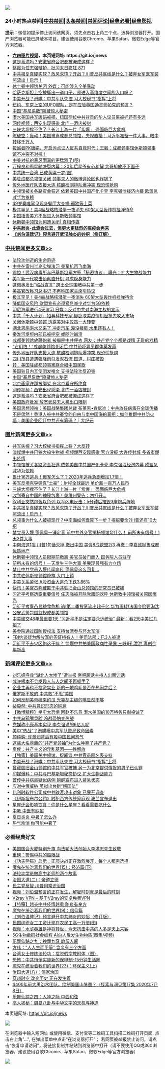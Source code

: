![](https://raw.githubusercontent.com/fqnews/bnews/master/64photo/fqnews-qr.jpg)

<div id="tt">
<h3>24小时热点禁闻|<a href="#%E4%B8%AD%E5%85%B1%E7%A6%81%E9%97%BB%E6%9B%B4%E5%A4%9A%E6%96%87%E7%AB%A0">中共禁闻</a>|<a href="#%E5%9B%BE%E7%89%87%E6%96%B0%E9%97%BB%E6%9B%B4%E5%A4%9A%E6%96%87%E7%AB%A0">头条禁闻</a>|<a href="#%E6%96%B0%E9%97%BB%E8%AF%84%E8%AE%BA%E6%9B%B4%E5%A4%9A%E6%96%87%E7%AB%A0">禁闻评论|<a href="#%E5%BF%85%E7%9C%8B%E7%BB%8F%E5%85%B8%E5%A5%BD%E6%96%87">经典必看|<a href="https://gitlab.com/zh99/dong/-/blob/master/README.md#%E7%9C%9F%E7%9B%B8%E8%A7%86%E9%A2%91">经典影视</a></h3>
<div><b>提示：</b>微信如提示停止访问该网页，须先点击右上角三个点，选择浏览器打开。国产浏览器可能已屏蔽本项目，建议使用谷歌Chrome、苹果Safari、微软Edge等官方浏览器。</div>
<ul>
<li><b><a href="http://d1.bdrive.tk/64.mp4" target="_blank">六四图片视频</a>，本页短网址: https://git.io/jnews</b></li>
<li><a href="/cbnews/20200726/1366360.md">这是蓄洪吗？安徽省府合肥都被淹成这样了</a></li>
<li><a href="/bannedvideo/20200725/1366317.md">蔡霞为任志强辩护，批习末日疯狂 871</a></li>
<li><a href="/topimagenews/20200725/1366320.md">中共报复真硬实软？放风求饶？开战？川普反共底线是什么？被弃女军医军装照流出！启示！</a></li>
<li><a href="/cnnews/20200726/1366421.md">休士顿中领馆关闭 外媒：可能涉入全美暴动</a></li>
<li><a href="/comments/20200726/1366384.md">哈萨克斯坦上空被撕出一道口子，是进入高维度空间的入口吗？</a></li>
<li><a href="/comments/20200726/1366436.md">中美开战？港媒：中共军队失控 习大校秘书“指挥”上将</a></li>
<li><a href="/comments/20200726/1366354.md">纽约、东京上空的UFO舰队，是在应验英国通灵师帕克的预言？</a></li>
<li><a href="/cbnews/20200726/1366348.md">中国“基尼系数”隐藏惊人秘密</a></li>
<li><a href="/baitai/20200726/1366387.md">潜水美国共军唐娟被捕，纽国两位中共背景的华人议员离被抓还有多远</a></li>
<li><a href="/cbnews/20200726/1366364.md">网传视频：西安出现感染 北门一酒店被封</a></li>
<li><a href="/topimagenews/20200726/1366502.md">三峡大坝撑不住了？长江上游一片「紫爆」 恐面临巨大危机</a></li>
<li><a href="/bannedvideo/20200726/1366372.md">陈破空：轰动！美国撤离成都总领馆，央视直播！习近平准备一件大事，暗中转移千万人</a></li>
<li><a href="/bannedvideo/20200726/1366474.md">投诚者PK唐娟，开启污点证人反共自救时代；王毅：成都领事馆休斯顿领事馆不冲突不对抗！</a></li>
<li><a href="/comments/20200726/1366397.md">中美对抗的暴风雨真的更猛烈了(图)</a></li>
<li><a href="/yule/20200726/1366363.md">万梓良和周星驰决裂内幕：20年后星爷有心和解 大哥却放不下面子</a></li>
<li><a href="/comments/20200726/1366410.md">中共统一台湾 已成黄粱一梦(图)</a></li>
<li><a href="/comments/20200726/1366418.md">美驻成都总领馆关闭 领事夫人的微博评论区也炸锅了</a></li>
<li><a href="/cbnews/20200726/1366406.md">传外地医疗队支援大连 核酸检测排队爆冲突 现恐慌抢购</a></li>
<li><a href="/topimagenews/20200726/1366505.md">中领馆被关各路资金狂逃 依赖美国中共国产化卡壳 李克强泄经济内幕 欧盟急减华为依赖</a></li>
<li><a href="/yule/20200726/1366422.md">49岁窦唯罕见现身餐厅大变样 孤独等上菜</a></li>
<li><a href="/cbnews/20200726/1366515.md">极其罕见！美4艘战略核潜艇一夜消失 60架大型轰炸机挂弹待命 </a></li>
<li><a href="/headline/20200726/1366344.md">中国指责美方不当进入休斯敦领事馆</a></li>
<li><a href="/bannedvideo/20200726/1366379.md">休斯顿中领馆为何遭关闭| 真相传媒</a></li>
<li><b><a href="/comments/20200211/1275071.md" target="_blank">中共肺炎-此波会过去，但更大更猛烈的瘟疫会再来</a></b></li>
<li><b><a href="/comments/20200207/1272816.md" target="_blank">《刘伯温碑记》预言避开武汉肺炎的妙招（修订版）</a></b></li>
</ul>
</div>

<div class="catlist">
<h3><a href="/cbnews/" target="_blank">中共禁闻</a><span><a href="/cbnews/" target="_blank" rel="nofollow">更多文章>></a></span></h3>
<ul>
<li><a href="/cbnews/20200726/1366493.md" target="_blank">法轮功创造的生命奇迹</a></li>
<li><a href="/cbnews/20200726/1366520.md" target="_blank">中共在雷州半岛实弹演习 美军机再飞南海</a></li>
<li><a href="/cbnews/20200726/1366519.md" target="_blank">震惊！武汉病毒所与巴基斯坦军方签「秘密协议」 曝光：扩大生物战能力</a></li>
<li><a href="/cbnews/20200726/1366518.md" target="_blank">美军新一代攻击侦察直升机 寻求隐身能力</a></li>
<li><a href="/cbnews/20200726/1366517.md" target="_blank">蓬佩奥发出“临战宣言” 跨出全球围堵中共第一步</a></li>
<li><a href="/cbnews/20200726/1366516.md" target="_blank">美高官改称习总书记 不再称国家主席引热议</a></li>
<li><a href="/cbnews/20200726/1366515.md" target="_blank">极其罕见！美4艘战略核潜艇一夜消失 60架大型轰炸机挂弹待命</a></li>
<li><a href="/cbnews/20200726/1366514.md" target="_blank">降低国安风险 欧盟宣布必须紧急减少对华为5G依赖</a></li>
<li><a href="/cbnews/20200726/1366513.md" target="_blank">印尼海军进行4天演习 日媒：反对中共对南海主权的宣示</a></li>
<li><a href="/cbnews/20200726/1366512.md" target="_blank">中共「千人计划」招募科技专家 疑窃取美疫情机密抢先攻入市场</a></li>
<li><a href="/cbnews/20200726/1366511.md" target="_blank">关闭休斯顿中领馆 透露美对中政策一大转变</a></li>
<li><a href="/cbnews/20200726/1366510.md" target="_blank">湖北恩施洪水又来了 冲走汽车 淹没楼房 水里还有人！</a></li>
<li><a href="/cbnews/20200726/1366509.md" target="_blank">秦淮河堤坝内部已被挖空 或随时崩溃</a></li>
<li><a href="/cbnews/20200726/1366508.md" target="_blank">成都美领馆放鞭炮者 被揭是中共便衣 网友：共产党个个都是戏精 无耻的戏精</a></li>
<li><a href="/cbnews/20200726/1366507.md" target="_blank">“它们怕！”成都美领馆关闭后 中共恐吓异见群体莫发声</a></li>
<li><a href="/cbnews/20200726/1366406.md" target="_blank">传外地医疗队支援大连 核酸检测排队爆冲突 现恐慌抢购</a></li>
<li><a href="/cbnews/20200726/1366405.md" target="_blank">四川茂县遭遇强降雨引发泥石流 国道、村庄被毁</a></li>
<li><a href="/cbnews/20200726/1366401.md" target="_blank">转：美国驻成都领事家庭合唱中国民歌</a></li>
<li><a href="/cbnews/20200726/1366262.md" target="_blank">美国驻日内瓦使团发推文 支持法轮功反迫害</a></li>
<li><a href="/cbnews/20200726/1366348.md" target="_blank">中国“基尼系数”隐藏惊人秘密</a></li>
<li><a href="/cbnews/20200726/1366388.md" target="_blank">北京画家许那被绑架 在北京看守所绝食</a></li>
<li><a href="/cbnews/20200726/1366364.md" target="_blank">网传视频：西安出现感染 北门一酒店被封</a></li>
<li><a href="/cbnews/20200726/1366360.md" target="_blank">这是蓄洪吗？安徽省府合肥都被淹成这样了</a></li>
<li><a href="/cbnews/20200726/1366350.md" target="_blank">美国政府批准 放宽武装无人机出口限制</a></li>
<li><a href="/cbnews/20200725/1366265.md" target="_blank">美国思想领袖：美国战略集团总裁 布莱恩•肯尼迪：中共放任病毒在全球传播不是偶然！香港人被中共蚕食的自由与南中国海的真相；如何推翻中共防火墙；美国企业回迁中共还有筹码？ |  大纪元</a></li>

</ul>
</div>
<div class="catlist">
<h3><a href="/topimagenews/" target="_blank">图片新闻</a><span><a href="/topimagenews/" target="_blank" rel="nofollow">更多文章>></a></span></h3>
<ul>
<li><a href="/topimagenews/20200726/1366644.md" target="_blank">共军失控？习大校秘书指挥上将？大反转</a></li>
<li><a href="/topimagenews/20200726/1366506.md" target="_blank">澳媒爆中共巴铁大搞生物战 视频爆西安现感染 官方没报 大连传封城 多省市爆出疫情</a></li>
<li><a href="/topimagenews/20200726/1366505.md" target="_blank">中领馆被关各路资金狂逃 依赖美国中共国产化卡壳 李克强泄经济内幕 欧盟急减华为依赖</a></li>
<li><a href="/topimagenews/20200726/1366504.md" target="_blank">累计16万逃兵！俄军怎么了？2020年逃兵急剧增加1.7倍！</a></li>
<li><a href="/topimagenews/20200726/1366503.md" target="_blank">美军反坦克导弹真&#8221;土豪&#8221;：射程全球最远 单价超一百万人民币</a></li>
<li><a href="/topimagenews/20200726/1366502.md" target="_blank">三峡大坝撑不住了？长江上游一片「紫爆」 恐面临巨大危机</a></li>
<li><a href="/topimagenews/20200726/1366501.md" target="_blank">收到寄自中国的神秘包裹！美维州警告：勿打开&#8230;</a></li>
<li><a href="/topimagenews/20200726/1366500.md" target="_blank">叙利亚突然炮轰以色列 以军闪电反击：5分钟后摧毁3座炮兵阵地</a></li>
<li><a href="/topimagenews/20200725/1366320.md" target="_blank">中共报复真硬实软？放风求饶？开战？川普反共底线是什么？被弃女军医军装照流出！启示！</a></li>
<li><a href="/topimagenews/20200725/1366305.md" target="_blank">总领事为​​​什么人被抓现行？中南海如何盘算下一步？招招要命?川普还有10大招</a></li>
<li><a href="/topimagenews/20200725/1366252.md" target="_blank">禁党员入境 蓬佩奥一锤定音 前中共外交官揭秘领馆烧什么！ 前所未有信号！1天3件大事</a></li>
<li><a href="/topimagenews/20200725/1366241.md" target="_blank">中南海这1招 川普1句话灭掉 撤出中国 美资8成欧盟2/3 再撤！李嘉诚抛售成都优质地产</a></li>
<li><a href="/topimagenews/20200725/1366080.md" target="_blank">休斯顿中领馆人员限期前撤离 美官员破门而入 国务院人员驻守</a></li>
<li><a href="/topimagenews/20200725/1366045.md" target="_blank">前所未有的信号！一天发生三件大事 美展现最强有力立场</a></li>
<li><a href="/topimagenews/20200725/1366028.md" target="_blank">禁止中共党员入境传闻疯传 蓬佩奥这么回复&#8230;</a></li>
<li><a href="/topimagenews/20200725/1365910.md" target="_blank">中共驻休斯顿领馆降旗 大门上锁</a></li>
<li><a href="/topimagenews/20200725/1365903.md" target="_blank">中美关系紧张 A股资金大逃杀下跌3.86%</a></li>
<li><a href="/topimagenews/20200725/1365879.md" target="_blank">快讯！美官员称藏匿于中共驻旧金山总领馆的研究员已被捕</a></li>
<li><a href="/topimagenews/20200724/1365853.md" target="_blank">习近平考察透露重要信号 任志强被开除党籍网欢呼 休斯敦中领馆被关原因曝光</a></li>
<li><a href="/topimagenews/20200724/1365801.md" target="_blank">习近平考察凸显粮食危机 逃!第二季投资流出超千亿 华为噩耗!法国变脸要淘汰</a></li>
<li><a href="/topimagenews/20200724/1365769.md" target="_blank">公安武警包围监视成都美领馆</a></li>
<li><a href="/topimagenews/20200724/1365745.md" target="_blank">中美建交48年最重要1天 “习近平不是注定要永远统治” 最新：看2天中美过几招了</a></li>
<li><a href="/topimagenews/20200724/1365434.md" target="_blank">美参院通过国防授权法 支持台湾参与环太军演</a></li>
<li><a href="/topimagenews/20200724/1365420.md" target="_blank">FBI约谈疑为解放军的签证持有人！美司法部：已3人被逮</a></li>
<li><a href="/topimagenews/20200723/1365348.md" target="_blank">习近平不去灾区跑这干嘛？ 惊爆中共拍美国政商性录像 三峡8孔泄洪 再创今年新高</a></li>

</ul>
</div>
<div class="catlist">
<h3><a href="/comments/" target="_blank">新闻评论</a><span><a href="/comments/" target="_blank" rel="nofollow">更多文章>></a></span></h3>
<ul>
<li><a href="/comments/20200726/1366626.md" target="_blank">刘乐妍呼救“湖北人太惨了”遭举报  帝吧超话主持人出面训话</a></li>
<li><a href="/comments/20200726/1366562.md" target="_blank">或许根本不会发现人与人之间不再握手了</a></li>
<li><a href="/comments/20200726/1366561.md" target="_blank">企业主再也不投资实业 新的一地鸡毛是否在热闹之后？</a></li>
<li><a href="/comments/20200726/1366560.md" target="_blank">俄罗斯不敢的 中共敢“不甩”美国</a></li>
<li><a href="/comments/20200726/1366559.md" target="_blank">如何反制美帝砸来的瓜 光靠胡主编的嘴显然不够</a></li>
<li><a href="/comments/20200726/1366558.md" target="_blank">裴毅然: 中共意识形态的尴尬</a></li>
<li><a href="/comments/20200726/1366557.md" target="_blank">【微博精粹】坐牢太恐惧 回赵不乐意 潜水美国的10万特务只剩投诚了</a></li>
<li><a href="/comments/20200726/1366556.md" target="_blank">中共乌鸦嘴灵验 冷战恐怕变热战</a></li>
<li><a href="/comments/20200726/1366555.md" target="_blank">党媒称小康基本实现 李克强说的6亿人呢</a></li>
<li><a href="/comments/20200726/1366554.md" target="_blank">美中“热战”？港媒曝中共军队败局致命因素</a></li>
<li><a href="/comments/20200726/1366553.md" target="_blank">颜纯鈎: 许章润背后有股中国民间怨气</a></li>
<li><a href="/comments/20200726/1366552.md" target="_blank">这些大名鼎鼎的“共产党领袖”为什么唾弃了共产党？</a></li>
<li><a href="/comments/20200726/1366551.md" target="_blank">夏侯：共产主义的淫乱基因——性解放</a></li>
<li><a href="/comments/20200726/1366437.md" target="_blank">【独家】美国关中领馆、捉间谍 中共官员匿名表支持</a></li>
<li><a href="/comments/20200726/1366436.md" target="_blank">中美开战？港媒：中共军队失控 习大校秘书“指挥”上将</a></li>
<li><a href="/comments/20200726/1366435.md" target="_blank">曾藏匿旧金山领馆的中共军官被捕 另一为北京提供情报的男子已认罪</a></li>
<li><a href="/comments/20200726/1366434.md" target="_blank">印媒爆料：中共与巴基斯坦秘签协议 扩大生物战能力</a></li>
<li><a href="/comments/20200726/1366433.md" target="_blank">首传中共病毒疑似病例 朝鲜宣布进入紧急状态</a></li>
<li><a href="/comments/20200726/1366432.md" target="_blank">应对中俄威胁  英拟出台新“叛国法”</a></li>
<li><a href="/comments/20200726/1366431.md" target="_blank">比利时软件公司成中共骇客攻击对象 已展开调查</a></li>
<li><a href="/comments/20200726/1366430.md" target="_blank">《伊斯坦布尔公约》触犯西方传统家庭观  波兰宣布退出</a></li>
<li><a href="/comments/20200726/1366429.md" target="_blank">星座还会影响饮食！你是什么星座？看看需要吃什么</a></li>
<li><a href="/comments/20200726/1366428.md" target="_blank">中暑 中医有妙招</a></li>
<li><a href="/comments/20200726/1366427.md" target="_blank">夏日炎炎  中暑了怎么办</a></li>
<li><a href="/comments/20200726/1366426.md" target="_blank">热气难消 你可能中暑了</a></li>

</ul>
</div>

<div class="catlist">
<h3>必看经典好文</h3>
<ul>
<li><a href="/comments/20200516/1329276.md" target="_blank">美国国会大厦特别升旗 向法轮大法创始人李洪志先生致敬</a></li>
<li><a href="/comments/20200717/1362287.md" target="_blank">重磅：警惕中共的超限战</a></li>
<li><a href="/comments/20200308/1290182.md" target="_blank">《功夫熊猫》启示：正邪决战正在激烈展开，每个人都需选择</a></li>
<li><a href="/topimagenews/20180610/955499.md" target="_blank">魔鬼在统治着我们的世界(15)：经济篇(下)</a></li>
<li><a href="/comments/20200629/1352533.md" target="_blank">法轮功学员做高中老师的两个故事</a></li>
<li><a href="/cbnews/20180308/911611.md" target="_blank">治国大道(二)：帝道立德</a></li>
<li><a href="/comments/20200621/1348236.md" target="_blank">民主党反智 川普用常识治国</a></li>
<li><a href="/comments/20200628/1351782.md" target="_blank">视频：刘伯温预言的正在发生，解密时刻就是最后的时刻</a></li>
<li><a href="/comments/20200112/1257608.md" target="_blank">V2ray VPN &#8211; 基于V2ray的安卓免费VPN</a></li>
<li><a href="/comments/20200424/1318689.md" target="_blank">【特稿】越亲中共疫情越重 防疫有良方</a></li>
<li><a href="/topimagenews/20180529/949649.md" target="_blank">魔鬼在统治着我们的世界(9)：信仰篇</a></li>
<li><a href="/comments/20200207/1272816.md" target="_blank">《刘伯温碑记》预言避开中共肺炎的妙招（修订版）</a></li>
<li><a href="/lifebaike/20200515/1328783.md" target="_blank">民国纺织女工工资比现在农民工高一万倍(图)</a></li>
<li><a href="/comments/20200623/1273653.md" target="_blank">视频：水浒英雄是神将转世，今天抗击中共的人多是天上来客</a></li>
<li><a href="/topimagenews/20200527/1335347.md" target="_blank">5G生物数码社会编程 AI向人散发生物物质(图集/视频)</a></li>
<li><a href="/tculture/20170718/793528.md" target="_blank">乐舞仙踪之九：神舞九穹 韵留人间</a></li>
<li><a href="/comments/20200720/1363377.md" target="_blank">方伟：“人人生而平等” 含义有三个方面</a></li>
<li><a href="/cbnews/20200610/1342772.md" target="_blank">台湾女士修炼法轮功：摆脱假宗教附体（图）</a></li>
<li><a href="/baitai/20200711/1359005.md" target="_blank">恐怖：中共悄悄实施新的保甲制-15分钟生活圈</a></li>
<li><a href="/ssgc/20180904/993719.md" target="_blank">魔鬼在统治着我们的世界(23)：环保主义(上)</a></li>
<li><a href="/cbnews/20190424/914482.md" target="_blank">治国大道(八)：儒家治国</a></li>
<li><a href="/comments/20200626/1259925.md" target="_blank">穿越时空 改变历史 正在发生着</a></li>
<li><a href="/comments/20200712/1359461.md" target="_blank">4400年前大禹治水团队，绘制美国山脉图？（探索与洞见第17集 2020年7月8日）</a></li>
<li><a href="/tculture/20190101/791144.md" target="_blank">乐舞仙踪之四：人神之际 中西和弦</a></li>
<li><a href="/aomi/history/20170924/831575.md" target="_blank">高人揭秘：周易八卦与中华文字的天机与神迹</a></li>

</ul>
</div>

本页短网址: https://git.io/jnews

![](https://raw.githubusercontent.com/fqnews/bnews/master/64photo/fqnews-qr.jpg)

在浏览器中输入短网址 或使用微信、支付宝等二维码工具扫描二维码打开页面, 点击右上角"...", 在弹出菜单中点击“在浏览器打开”； 若网页被举报禁止访问，请点击“恢复申请访问”，将链接复制并粘贴到浏览器中打开（请不要使用QQ或360浏览器，建议使用谷歌Chrome、苹果Safari、微软Edge等官方浏览器）

![](https://raw.githubusercontent.com/fqnews/bnews/master/64photo/wx.jpg)